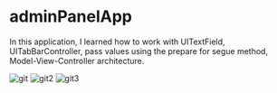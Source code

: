 # adminPanelApp

In this application, I learned how to work with UITextField, UITabBarController, pass values using the prepare for segue method, Model-View-Controller architecture.

![git](https://user-images.githubusercontent.com/66379289/145715654-b0c10226-8bac-4300-a5c8-e55aad151ad2.jpg)
![git2](https://user-images.githubusercontent.com/66379289/145715657-62653c22-4bff-4aa8-b084-d9194cc6dc36.jpg)
![git3](https://user-images.githubusercontent.com/66379289/145715658-e99ea94f-bd6c-4cfd-bbc2-cb59a7eb5430.jpg)

